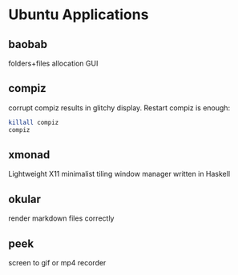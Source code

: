 # Ubuntu Applications

## baobab
folders+files allocation GUI

## compiz
corrupt compiz results in glitchy display. Restart compiz is enough:
``` bash
killall compiz
compiz
``` 

## xmonad
Lightweight X11 minimalist tiling window manager written in Haskell

## okular
render markdown files correctly

## peek

screen to gif or mp4 recorder
